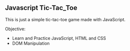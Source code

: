 ## Javascript Tic-Tac_Toe

This is just a simple tic-tac-toe game made with JavaScript.

Objective:

-   Learn and Practice JavaScript, HTML and CSS
-   DOM Manipulation
